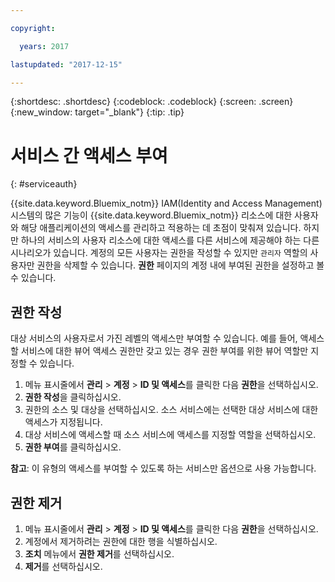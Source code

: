 ```yaml
---

copyright:

  years: 2017

lastupdated: "2017-12-15"

---
```


{:shortdesc: .shortdesc}
{:codeblock: .codeblock}
{:screen: .screen}
{:new_window: target="_blank"}
{:tip: .tip}


# 서비스 간 액세스 부여
{: #serviceauth}

{{site.data.keyword.Bluemix_notm}} IAM(Identity and Access Management) 시스템의 많은 기능이 {{site.data.keyword.Bluemix_notm}} 리소스에 대한 사용자와 해당 애플리케이션의 액세스를 관리하고 적용하는 데 초점이 맞춰져 있습니다. 하지만 하나의 서비스의 사용자 리소스에 대한 액세스를 다른 서비스에 제공해야 하는 다른 시나리오가 있습니다. 계정의 모든 사용자는 권한을 작성할 수 있지만 `관리자` 역할의 사용자만 권한을 삭제할 수 있습니다. **권한** 페이지의 계정 내에 부여된 권한을 설정하고 볼 수 있습니다. 

## 권한 작성

대상 서비스의 사용자로서 가진 레벨의 액세스만 부여할 수 있습니다. 예를 들어, 액세스할 서비스에 대한 뷰어 액세스 권한만 갖고 있는 경우 권한 부여를 위한 뷰어 역할만 지정할 수 있습니다.

1. 메뉴 표시줄에서 **관리** &gt; **계정** &gt; **ID 및 액세스**를 클릭한 다음 **권한**을 선택하십시오. 
2. **권한 작성**을 클릭하십시오.
3. 권한의 소스 및 대상을 선택하십시오. 소스 서비스에는 선택한 대상 서비스에 대한 액세스가 지정됩니다.
4. 대상 서비스에 액세스할 때 소스 서비스에 액세스를 지정할 역할을 선택하십시오.
5. **권한 부여**를 클릭하십시오.

**참고**: 이 유형의 액세스를 부여할 수 있도록 하는 서비스만 옵션으로 사용 가능합니다.

## 권한 제거

1. 메뉴 표시줄에서 **관리** &gt; **계정** &gt; **ID 및 액세스**를 클릭한 다음 **권한**을 선택하십시오. 
2. 계정에서 제거하려는 권한에 대한 행을 식별하십시오.
3. **조치** 메뉴에서 **권한 제거**를 선택하십시오.
5. **제거**를 선택하십시오.
